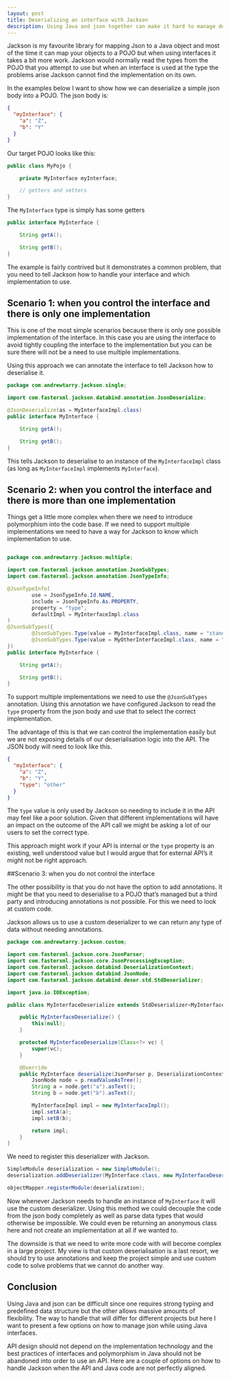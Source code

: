 ```yaml
---
layout: post
title: Deserializing an interface with Jackson
description: Using Java and json together can make it hard to manage deserialisation correctly when using interfaces. Here we show the solution to 3 common scenarios
---
```


Jackson is my favourite library for mapping Json to a Java object and most of the time it can map your objects to a POJO but when using interfaces it takes a bit more work.
Jackson would normally read the types from the POJO that you attempt to use but when an interface is used at the type the problems arise Jackson cannot find the implementation on its own. 

In the examples below I want to show how we can deserialize a simple json body into a POJO. The json body is:

```Json
{
  "myInterface": {
    "a": "Z",
    "b": "Y"
  }
}
```

Our target POJO looks like this:

```java
public class MyPojo {

    private MyInterface myInterface;

    // getters and setters
}
```

The `MyInterface` type is simply has some getters

```java
public interface MyInterface {

    String getA();

    String getB();
}
```

The example is fairly contrived but it demonstrates a common problem, that you need to tell Jackson how to handle your interface and which implementation to use.

## Scenario 1: when you control the interface and there is only one implementation

This is one of the most simple scenarios because there is only one possible implementation of the interface. In this case you are using the interface to avoid tightly coupling the interface to the implementation but you can be sure there will not be a need to use multiple implementations.

Using this approach we can annotate the interface to tell Jackson how to deserialise it.

```java
package com.andrewtarry.jackson.single;

import com.fasterxml.jackson.databind.annotation.JsonDeserialize;

@JsonDeserialize(as = MyInterfaceImpl.class)
public interface MyInterface {

    String getA();

    String getB();
}
```

This tells Jackson to deserialise to an instance of the `MyInterfaceImpl` class (as long as `MyInterfaceImpl` implements `MyInterface`). 

## Scenario 2: when you control the interface and there is more than one implementation

Things get a little more complex when there we need to introduce polymorphism into the code base. If we need to support multiple implementations we need to have a way for Jackson to know which implementation to use.

```java

package com.andrewtarry.jackson.multiple;

import com.fasterxml.jackson.annotation.JsonSubTypes;
import com.fasterxml.jackson.annotation.JsonTypeInfo;

@JsonTypeInfo(
        use = JsonTypeInfo.Id.NAME,
        include = JsonTypeInfo.As.PROPERTY,
        property = "type",
        defaultImpl = MyInterfaceImpl.class
)
@JsonSubTypes({
        @JsonSubTypes.Type(value = MyInterfaceImpl.class, name = "standard"),
        @JsonSubTypes.Type(value = MyOtherInterfaceImpl.class, name = "other")
})
public interface MyInterface {

    String getA();

    String getB();
}
```
To support multiple implementations we need to use the `@JsonSubTypes` annotation. Using this annotation we have configured Jackson to read the `type` property from the json body and use that to select the correct implementation.

The advantage of this is that we can control the implementation easily but we are not exposing details of our deserialisation logic into the API. The JSON body will need to look like this.

```Json
{
  "myInterface": {
    "a": "Z",
    "b": "Y",
    "type": "other"
  }
} 
```

The `type` value is only used by Jackson so needing to include it in the API may feel like a poor solution. Given that different implementations will have an impact on the outcome of the API call we might be asking a lot of our users to set the correct type. 

This approach might work if your API is internal or the `type` property is an existing, well understood value but I would argue that for external API’s it might not be right approach.

##Scenario 3: when you do not control the interface

The other possibility is that you do not have the option to add annotations. It might be that you need to deserialise to a POJO that’s managed but a third party and introducing annotations is not possible. For this we need to look at custom code.

Jackson allows us to use a custom deserializer to we can return any type of data without needing annotations. 

```java
package com.andrewtarry.jackson.custom;

import com.fasterxml.jackson.core.JsonParser;
import com.fasterxml.jackson.core.JsonProcessingException;
import com.fasterxml.jackson.databind.DeserializationContext;
import com.fasterxml.jackson.databind.JsonNode;
import com.fasterxml.jackson.databind.deser.std.StdDeserializer;

import java.io.IOException;

public class MyInterfaceDeserialize extends StdDeserializer<MyInterface> {

    public MyInterfaceDeserialize() {
        this(null);
    }

    protected MyInterfaceDeserialize(Class<?> vc) {
        super(vc);
    }

    @Override
    public MyInterface deserialize(JsonParser p, DeserializationContext ctxt) throws IOException, JsonProcessingException {
        JsonNode node = p.readValueAsTree();
        String a = node.get("a").asText();
        String b = node.get("b").asText();

        MyInterfaceImpl impl = new MyInterfaceImpl();
        impl.setA(a);
        impl.setB(b);

        return impl;
    }
}
```

We need to register this deserializer with Jackson.

```java
SimpleModule deserialization = new SimpleModule();
deserialization.addDeserializer(MyInterface.class, new MyInterfaceDeserialize());

objectMapper.registerModule(deserialization);
```
Now whenever Jackson needs to handle an instance of `MyInterface` it will use the custom deserializer. Using this method we could decouple the code from the json body completely as well as parse data types that would otherwise be impossible. We could even be returning an anonymous class here and not create an implementation at all if we wanted to.

The downside is that we need to write more code with will become complex in a large project. My view is that custom deserialisation is a last resort, we should try to use annotations and keep the project simple and use custom code to solve problems that we cannot do another way.

## Conclusion

Using Java and json can be difficult since one requires strong typing and predefined data structure but the other allows  massive amounts of flexibility. The way to handle that will differ for different projects but here I want to present a few options on how to manage json while using Java interfaces. 

API design should not depend on the implementation technology and the best practices of interfaces and polymorphism in Java should not be abandoned into order to use an API. Here are a couple of options on how to handle Jackson when the API and Java code are not perfectly aligned. 